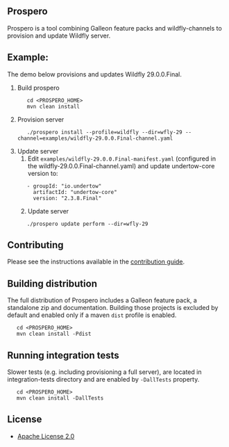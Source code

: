 ## Prospero 
Prospero is a tool combining Galleon feature packs and wildfly-channels to provision 
and update Wildfly server.

## Example:
The demo below provisions and updates Wildfly 29.0.0.Final.

1. Build prospero
   ```
      cd <PROSPERO_HOME>
      mvn clean install
   ```
2. Provision server
   ```
      ./prospero install --profile=wildfly --dir=wfly-29 --channel=examples/wildfly-29.0.0.Final-channel.yaml
   ```
3. Update server
   1. Edit `examples/wildfly-29.0.0.Final-manifest.yaml` (configured in the wildfly-29.0.0.Final-channel.yaml) and update undertow-core version to:
   ```
      - groupId: "io.undertow"
        artifactId: "undertow-core"
        version: "2.3.8.Final"
   ```
   2. Update server
   ```
      ./prospero update perform --dir=wfly-29
   ```

## Contributing
Please see the instructions available in the [contribution guide](CONTRIBUTING.md).

## Building distribution
The full distribution of Prospero includes a Galleon feature pack, a standalone zip and documentation. Building those projects is excluded by default and enabled only if a maven `dist` profile is enabled.
```
   cd <PROSPERO_HOME>
   mvn clean install -Pdist
```

## Running integration tests
Slower tests (e.g. including provisioning a full server), are located in integration-tests directory and are enabled by `-DallTests` property.
```
   cd <PROSPERO_HOME>
   mvn clean install -DallTests
```

License
-------
* [Apache License 2.0](http://www.apache.org/licenses/LICENSE-2.0)